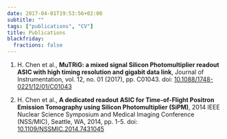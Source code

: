 ```yaml
---
date: 2017-04-01T19:53:56+02:00
subtitle: ""
tags: ["publications", "CV"]
title: Publications
blackfriday:
  fractions: false
---
```


1. H. Chen et al., **MuTRiG: a mixed signal Silicon Photomultiplier readout ASIC
   with high timing resolution and gigabit data link**, Journal of
   Instrumentation, vol. 12, no. 01 (2017), pp. C01043.
   doi: [10.1088/1748-0221/12/01/C01043](http://dx.doi.org/10.1088/1748-0221/12/01/C01043)

2. H. Chen et al., **A dedicated readout ASIC for Time-of-Flight Positron
   Emission Tomography using Silicon Photomultiplier (SiPM)**, 2014 IEEE Nuclear
   Science Symposium and Medical Imaging Conference (NSS/MIC), Seattle, WA,
   2014, pp. 1-5.
   doi: [10.1109/NSSMIC.2014.7431045](http://dx.doi.org/10.1109/NSSMIC.2014.7431045)
